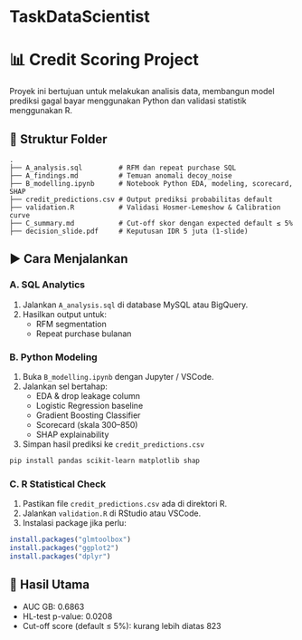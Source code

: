 # TaskDataScientist


# 📊 Credit Scoring Project

Proyek ini bertujuan untuk melakukan analisis data, membangun model prediksi gagal bayar menggunakan Python dan validasi statistik menggunakan R.

## 🔧 Struktur Folder

```
.
├── A_analysis.sql         # RFM dan repeat purchase SQL
├── A_findings.md          # Temuan anomali decoy_noise
├── B_modelling.ipynb      # Notebook Python EDA, modeling, scorecard, SHAP
├── credit_predictions.csv # Output prediksi probabilitas default
├── validation.R           # Validasi Hosmer-Lemeshow & Calibration curve
├── C_summary.md           # Cut-off skor dengan expected default ≤ 5%
├── decision_slide.pdf     # Keputusan IDR 5 juta (1-slide)
```

## ▶️ Cara Menjalankan

### A. SQL Analytics
1. Jalankan `A_analysis.sql` di database MySQL atau BigQuery.
2. Hasilkan output untuk:
   - RFM segmentation
   - Repeat purchase bulanan

### B. Python Modeling
1. Buka `B_modelling.ipynb` dengan Jupyter / VSCode.
2. Jalankan sel bertahap:
   - EDA & drop leakage column
   - Logistic Regression baseline
   - Gradient Boosting Classifier
   - Scorecard (skala 300–850)
   - SHAP explainability
3. Simpan hasil prediksi ke `credit_predictions.csv`

```bash
pip install pandas scikit-learn matplotlib shap
```

### C. R Statistical Check
1. Pastikan file `credit_predictions.csv` ada di direktori R.
2. Jalankan `validation.R` di RStudio atau VSCode.
3. Instalasi package jika perlu:

```r
install.packages("glmtoolbox")
install.packages("ggplot2")
install.packages("dplyr")
```

## 📌 Hasil Utama
- AUC GB: 0.6863
- HL-test p-value: 0.0208
- Cut-off score (default ≤ 5%): kurang lebih diatas 823

